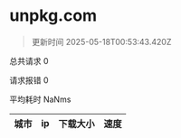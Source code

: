 
  # unpkg.com

  > 更新时间 2025-05-18T00:53:43.420Z
  
  总共请求 0

  请求报错 0

  平均耗时 NaNms

|城市|ip|下载大小|速度|
|-----|----------|---|---|

  